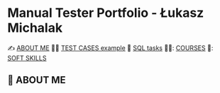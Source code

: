 # Manual Tester Portfolio - Łukasz Michalak

✍️ [ABOUT ME](#aboutme) 👨‍💻 [TEST CASES example](#testcases) 🔎 [SQL tasks](#sql) 🧑‍🎓: [COURSES](#courses) 🤝: [SOFT SKILLS](#softskills)

## <a name="aboutme">:mag_right: ABOUT ME</a>
